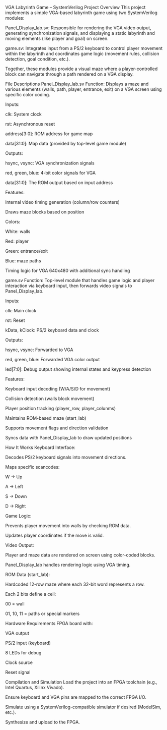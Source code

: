 VGA Labyrinth Game – SystemVerilog Project
Overview
This project implements a simple VGA-based labyrinth game using two SystemVerilog modules:

Panel_Display_lab.sv: Responsible for rendering the VGA video output, generating synchronization signals, and displaying a static labyrinth and moving elements (like player and goal) on screen.

game.sv: Integrates input from a PS/2 keyboard to control player movement within the labyrinth and coordinates game logic (movement rules, collision detection, goal condition, etc.).

Together, these modules provide a visual maze where a player-controlled block can navigate through a path rendered on a VGA display.

File Descriptions
Panel_Display_lab.sv
Function:
Displays a maze and various elements (walls, path, player, entrance, exit) on a VGA screen using specific color coding.

Inputs:

clk: System clock

rst: Asynchronous reset

address[3:0]: ROM address for game map

data[31:0]: Map data (provided by top-level game module)

Outputs:

hsync, vsync: VGA synchronization signals

red, green, blue: 4-bit color signals for VGA

data[31:0]: The ROM output based on input address

Features:

Internal video timing generation (column/row counters)

Draws maze blocks based on position

Colors:

White: walls

Red: player

Green: entrance/exit

Blue: maze paths

Timing logic for VGA 640x480 with additional sync handling

game.sv
Function:
Top-level module that handles game logic and player interaction via keyboard input, then forwards video signals to Panel_Display_lab.

Inputs:

clk: Main clock

rst: Reset

kData, kClock: PS/2 keyboard data and clock

Outputs:

hsync, vsync: Forwarded to VGA

red, green, blue: Forwarded VGA color output

led[7:0]: Debug output showing internal states and keypress detection

Features:

Keyboard input decoding (W/A/S/D for movement)

Collision detection (walls block movement)

Player position tracking (player_row, player_colunms)

Maintains ROM-based maze (start_lab)

Supports movement flags and direction validation

Syncs data with Panel_Display_lab to draw updated positions

How It Works
Keyboard Interface:

Decodes PS/2 keyboard signals into movement directions.

Maps specific scancodes:

W → Up

A → Left

S → Down

D → Right

Game Logic:

Prevents player movement into walls by checking ROM data.

Updates player coordinates if the move is valid.

Video Output:

Player and maze data are rendered on screen using color-coded blocks.

Panel_Display_lab handles rendering logic using VGA timing.

ROM Data (start_lab):

Hardcoded 12-row maze where each 32-bit word represents a row.

Each 2 bits define a cell:

00 = wall

01, 10, 11 = paths or special markers

Hardware Requirements
FPGA board with:

VGA output

PS/2 input (keyboard)

8 LEDs for debug

Clock source

Reset signal

Compilation and Simulation
Load the project into an FPGA toolchain (e.g., Intel Quartus, Xilinx Vivado).

Ensure keyboard and VGA pins are mapped to the correct FPGA I/O.

Simulate using a SystemVerilog-compatible simulator if desired (ModelSim, etc.).

Synthesize and upload to the FPGA.
